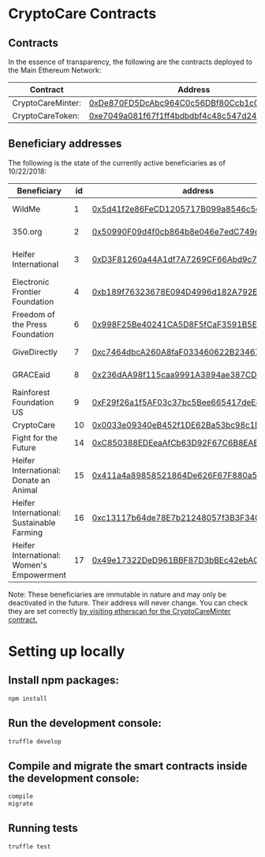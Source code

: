 # CryptoCare Contracts

## Contracts

In the essence of transparency, the following are the contracts deployed to the Main Ethereum Network:

| Contract             | Address                                                                                                                  |
| -------------------- | ------------------------------------------------------------------------------------------------------------------------ |
| CryptoCareMinter:    | [0xDe870FD5DcAbc964C0c56DBf80Ccb1cCed5ad208](https://etherscan.io/address/0xDe870FD5DcAbc964C0c56DBf80Ccb1cCed5ad208)    |
| CryptoCareToken:     | [0xe7049a081f67f1ff4bdbdbf4c48c547d24c48f41](https://etherscan.io/address/0xe7049a081f67f1ff4bdbdbf4c48c547d24c48f41)    |


## Beneficiary addresses

The following is the state of the currently active beneficiaries as of 10/22/2018:

| Beneficiary                      | id | address                                                                                                                | Verification link |
| -------------------------------- | -- | ---------------------------------------------------------------------------------------------------------------------- | ---------------------------------------------------------------- |
| WildMe                           | 1  | [0x5d41f2e86FeCD1205717B099a8546c5cF6F97e57](https://etherscan.io/address/0x5d41f2e86FeCD1205717B099a8546c5cF6F97e57)  | [https://www.wildme.org/donate/](https://www.wildme.org/donate/) |
| 350.org                          | 2  | [0x50990F09d4f0cb864b8e046e7edC749dE410916b](https://etherscan.io/address/0x50990F09d4f0cb864b8e046e7edC749dE410916b)  | [https://350.org/other-ways-to-give/#bitcoin](https://350.org/other-ways-to-give/#bitcoin) |
| Heifer International             | 3  | [0xD3F81260a44A1df7A7269CF66Abd9c7e4f8CdcD1](https://etherscan.io/address/0xD3F81260a44A1df7A7269CF66Abd9c7e4f8CdcD1)  | [https://www.heifer.org/what-you-can-do/give/digital-currency.html](https://www.heifer.org/what-you-can-do/give/digital-currency.html) |
| Electronic Frontier Foundation   | 4  | [0xb189f76323678E094D4996d182A792E52369c005](https://etherscan.io/address/0xb189f76323678E094D4996d182A792E52369c005)  | [https://www.eff.org/pages/ethereum-and-litecoin-donations](https://www.eff.org/pages/ethereum-and-litecoin-donations) |
| Freedom of the Press Foundation  | 6  | [0x998F25Be40241CA5D8F5fCaF3591B5ED06EF3Be7](https://etherscan.io/address/0x998F25Be40241CA5D8F5fCaF3591B5ED06EF3Be7)  | [https://freedom.press/donate/cryptocurrency/](https://freedom.press/donate/cryptocurrency/) |
| GiveDirectly                     | 7  | [0xc7464dbcA260A8faF033460622B23467Df5AEA42](https://etherscan.io/address/0xc7464dbcA260A8faF033460622B23467Df5AEA42)  | [https://www.givedirectly.org/give-now?crypto=eth](https://www.givedirectly.org/give-now?crypto=eth) |
| GRACEaid                         | 8  | [0x236dAA98f115caa9991A3894ae387CDc13eaaD1B](https://etherscan.io/address/0x236dAA98f115caa9991A3894ae387CDc13eaaD1B)  | [https://www.graceaid.org.uk/donations/](https://www.graceaid.org.uk/donations/) |
| Rainforest Foundation US         | 9  | [0xF29f26a1f5AF03c37bc5Bee665417deE891C8695](https://etherscan.io/address/0xF29f26a1f5AF03c37bc5Bee665417deE891C8695)  | [https://rainforestfoundation.org/donatenow/#etheranchor](https://rainforestfoundation.org/donatenow/#etheranchor) |
| CryptoCare                       | 10 | [0x0033e09340eB452f1DE62Ba53bc98c1D8D6B544D](https://etherscan.io/address/0x0033e09340eB452f1DE62Ba53bc98c1D8D6B544D)  | You can take our word for it :) |
| Fight for the Future             | 14 | [0xC850388EDEeaAfCb63D92F67C6B8EAB8083FE41A](https://etherscan.io/address/0xC850388EDEeaAfCb63D92F67C6B8EAB8083FE41A)  | [https://donate.fightforthefuture.org/cryptocurrency/](https://donate.fightforthefuture.org/cryptocurrency/) |
| Heifer International: Donate an Animal | 15 | [0x411a4a89858521864De626F67F880a5a8a52Fc45](https://etherscan.io/address/0x411a4a89858521864De626F67F880a5a8a52Fc45)  |  |
| Heifer International: Sustainable Farming | 16 | [0xc13117b64de78E7b21248057f3B3F340BD7185dA](https://etherscan.io/address/0xc13117b64de78E7b21248057f3B3F340BD7185dA)  |  |
| Heifer International: Women's Empowerment | 17 | [0x49e17322DeD961BBF87D3bBEc42ebA0de6147668](https://etherscan.io/address/0x49e17322DeD961BBF87D3bBEc42ebA0de6147668)  |  |

Note: These beneficiaries are immutable in nature and may only be deactivated in the future. Their address will never change. You can check they are set correctly [by visiting etherscan for the CryptoCareMinter contract.](https://etherscan.io/address/0xDe870FD5DcAbc964C0c56DBf80Ccb1cCed5ad208#readContract)


# Setting up locally

## Install npm packages:
```bash
npm install
```

## Run the development console:
```bash
truffle develop
```

## Compile and migrate the smart contracts inside the development console:
```bash
compile
migrate
```

## Running tests
```bash
truffle test
```
